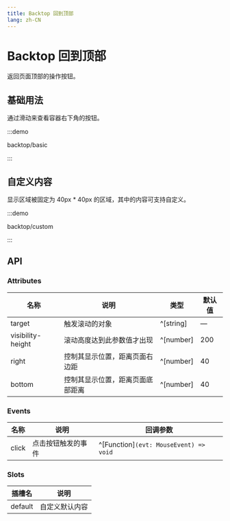 ```yaml
---
title: Backtop 回到顶部
lang: zh-CN
---
```


# Backtop 回到顶部

返回页面顶部的操作按钮。

## 基础用法

通过滑动来查看容器右下角的按钮。

:::demo

backtop/basic

:::

## 自定义内容

显示区域被固定为 40px \* 40px 的区域，其中的内容可支持自定义。

:::demo

backtop/custom

:::

## API

### Attributes

| 名称              | 说明                             | 类型      | 默认值 |
| ----------------- | -------------------------------- | --------- | ------ |
| target            | 触发滚动的对象                   | ^[string] | —      |
| visibility-height | 滚动高度达到此参数值才出现       | ^[number] | 200    |
| right             | 控制其显示位置，距离页面右边距   | ^[number] | 40     |
| bottom            | 控制其显示位置，距离页面底部距离 | ^[number] | 40     |

### Events

| 名称  | 说明               | 回调参数                               |
| ----- | ------------------ | -------------------------------------- |
| click | 点击按钮触发的事件 | ^[Function]`(evt: MouseEvent) => void` |

### Slots

| 插槽名  | 说明           |
| ------- | -------------- |
| default | 自定义默认内容 |
